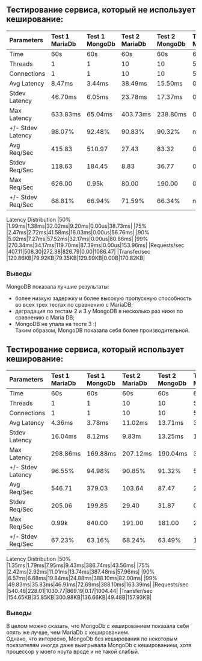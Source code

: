 ## Тестирование сервиса, который не использует кеширование:

| Parameters | Test 1 MariaDb | Test 1 MongoDb | Test 2 MariaDb|Test 2 MongoDb |  Test 3 MariaDb| Test 3 MongoDb | 
|:-----------|:---------------| :--------------|:--------------|:--------------|:--------------|:--------------|
|Time|60s|60s|60s|60s|60s|60s|
|Threads|1|1|10|10|50|50|
|Connections|1|1|10|10|50|50|
|Avg Latency|8.47ms|3.44ms|38.49ms|15.50ms|0.00us|48.34ms|
|Stdev Latency|46.70ms|6.05ms|23.78ms|17.37ms|0.00us|29.33ms|
|Max Latency|633.83ms|65.04ms|403.73ms|238.80ms|0.00us|550.00ms|
|+/- Stdev Latency|98.07%|92.48%|90.83%|90.32%|nan%|88.49%|
|Avg Req/Sec|415.83|510.97|27.43|83.32|0.00|21.93|
|Stdev Req/Sec|118.63|184.45|8.83|36.77|0.00|8.87|
|Max Req/Sec|626.00|0.95k|80.00|190.00|0.00|160.00|
|+/- Stdev Req/Sec|68.81%|66.94%|71.59%|66.34%|nan%|71.55%|
Latency Distribution
|50% |1.99ms|1.38ms|32.02ms|9.20ms|0.00us|38.73ms|
|75% |2.47ms|2.72ms|41.58ms|16.03ms|0.00us|56.76ms|
|90% |5.02ms|7.27ms|57.52ms|32.17ms|0.00us|80.86ms|
|99% |270.34ms|34.17ms|119.70ms|87.39ms|0.00us|153.96ms|
|Requests/sec |407.11|508.30|272.38|826.79|0.00|1086.47|
|Transfer/sec |120.86KB|79.92KB|79.35KB|129.99KB|0.00B|170.82KB|

### Выводы
MongoDB показала лучшие результаты: 
- более низкую задержку и более высокую пропускную способность во всех трех тестах по сравнению с MariaDB;
- деградация по тестам 2 и 3 у MongoDB в несколько раз ниже по сравнению с Maria DB;
- MongoDB не упала на тесте 3 :) \
Таким образом, MongoDB показала себя более производительной.

## Тестирование сервиса, который использует кеширование:

| Parameters | Test 1 MariaDb | Test 1 MongoDb | Test 2 MariaDb|Test 2 MongoDb |  Test 3 MariaDb| Test 3 MongoDb | 
|:-----------|:---------------| :--------------|:--------------|:--------------|:--------------|:--------------|
|Time|60s|60s|60s|60s|60s|60s|
|Threads|1|1|10|10|50|50|
|Connections|1|1|10|10|50|50|
|Avg Latency|4.36ms|3.78ms|11.02ms|13.71ms|386.51ms|52.19ms|
|Stdev Latency|16.04ms|8.12ms|9.83m|13.25ms|1.10ms|30.45ms| 
|Max Latency|298.86ms|169.88ms|207.12ms|190.04ms|388.10ms|406.09ms|
|+/- Stdev Latency|96.55%|94.98%|90.85%|91.32%|50.00%|89.77%|
|Avg Req/Sec|546.71|379.03|103.64|87.47|2.00|20.33|
|Stdev Req/Sec|205.06|199.85|29.40|31.87|0.00|7.36|
|Max Req/Sec|0.99k|840.00|191.00|181.00|2.00|50.00|
|+/- Stdev Req/Sec|67.23%|63.16%|68.24%|63.49%|100.00%|51.25%|
Latency Distribution
|50% |1.35ms|1.79ms|7.95ms|9.43ms|386.74ms|43.56ms|
|75% |2.42ms|2.92ms|11.01ms|13.74ms|387.48ms|57.96ms|
|90% |6.57ms|6.68ms|19.84ms|24.88ms|388.10ms|82.00ms|
|99% |49.83ms|35.83ms|46.91ms|72.69ms|388.10ms|163.39ms|
|Requests/sec |540.48|228.01|1030.77|869.19|0.17|1004.44|
|Transfer/sec |154.65KB|35.85KB|300.98KB|136.66KB|49.48B|157.93KB|

### Выводы
В целом можно сказать, что MongoDb с кешированием показала себя опять же лучше, чем MariaDb c кешированием. \
Однако, что интересно, MongoDb без кеширования по некоторым показателям иногда даже выигрывала MongoDb с кешированием, хотя процессор у моего ноута вроде и не такой слабый.

